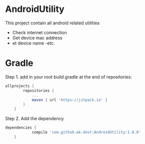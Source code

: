 # AndroidUtility
This project contain all android related utilities
- Check internet connection 
- Get device mac address 
- et device name 
-etc.

# Gradle
Step 1. add in your root build.gradle at the end of repositories:
```groovy
allprojects {
		repositories {
			...
			maven { url 'https://jitpack.io' }
		}
	}
  ```
Step 2. Add the dependency
```groovy
dependencies {
	        compile 'com.github.ak-devt:AndroidUtility:1.0.0'
	}
  ```
